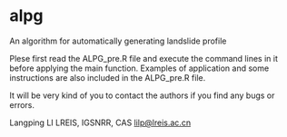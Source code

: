 
# alpg
An algorithm for automatically generating landslide profile

Plese first read the ALPG_pre.R file and execute the command lines in it before applying the main function.
Examples of application and some instructions are also included in the ALPG_pre.R file.

It will be very kind of you to contact the authors if you find any bugs or errors.

Langping LI
LREIS, IGSNRR, CAS
lilp@lreis.ac.cn
